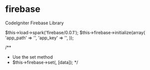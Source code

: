 firebase
========

CodeIgniter Firebase Library

$this->load->spark('firebase/0.0.1');
$this->firebase->initialize(array(
    'app_path'   => '<Firebase path Here>',
    'app_key'  => '<Secret Key Here>',
));

/**
 * Use the set method
 * $this->firebase->set(<path>, [data]);
 */
